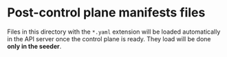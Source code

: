 # Post-control plane manifests files

Files in this directory with the `*.yaml` extension will be
loaded automatically in the API server once the control plane
is ready. They load will be done **only in the seeder**.

